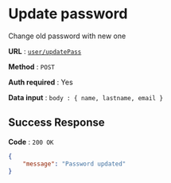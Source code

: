 # Update password

Change old password with new one

**URL** : [`user/updatePass`](../API/routes/user.js#L58)

**Method** : `POST`

**Auth required** : Yes

**Data input** : `body : { name, lastname, email }`

## Success Response

**Code** : `200 OK`

```json
{
    "message": "Password updated"
}
```
